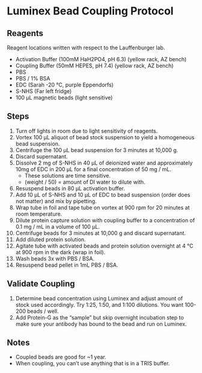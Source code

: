 # Luminex Bead Coupling Protocol

## Reagents

Reagent locations written with respect to the Lauffenburger lab.

* Activation Buffer (100mM HaH2PO4, pH 6.3) (yellow rack, AZ bench)
* Coupling Buffer (50mM HEPES, pH 7.4) (yellow rack, AZ bench)
* PBS
* PBS / 1% BSA
* EDC (Sarah -20 °C, purple Eppendorfs)
* S-NHS (Far left fridge)
* 100 μL magnetic beads (light sensitive)

## Steps

1. Turn off lights in room due to light sensitivity of reagents.
2. Vortex 100 μL aliquot of bead stock suspension to yield a homogeneous bead
   suspension.
3. Centrifuge the 100 μL bead suspension for 3 minutes at 10,000 g.
4. Discard supernatant.
5. Dissolve 2 mg of S-NHS in 40 μL of deionized water and approximately 10mg of
   EDC in 200 μL for a final concentration of 50 mg / mL.
    * These solutions are time sensitive.
    * (weight / 50) = amount of DI water to dilute with.
6. Resuspend beads in 80 μL activation buffer.
7. Add 10 μL of S-NHS and 10 μL of EDC to bead suspension (order does not
   matter) and mix by pipetting.
8. Wrap tube in foil and tape tube on vortex at 900 rpm for 20 minutes at room
   temperature.
9. Dilute protein capture solution with coupling buffer to a concentration of
   0.1 mg / mL in a volume of 100 μL.
10. Centrifuge beads for 3 minutes at 10,000 g and discard supernatant.
11. Add diluted protein solution.
12. Agitate tube with activated beads and protein solution overnight at 4 °C at
    900 rpm in the dark (wrap in foil).
13. Wash beads 3x with PBS / BSA.
14. Resuspend bead pellet in 1mL PBS / BSA.

## Validate Coupling
1. Determine bead concentration using Luminex and adjust amount of stock used accordingly.
   Try 1:25, 1:50, and 1:100 dilutions. You want 100-200 beads / well.
2. Add Protein-G as the “sample” but skip overnight incubation step to make
   sure your antibody has bound to the bead and run on Luminex.

## Notes

* Coupled beads are good for ~1 year.
* When coupling, you can’t use anything that is in a TRIS buffer.
